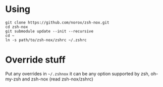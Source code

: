 Using
=====
```
git clone https://github.com/norox/zsh-nox.git
cd zsh-nox
git submodule update --init --recursive
cd ~
ln -s path/to/zsh-nox/zshrc ~/.zshrc
```

Override stuff
==============
Put any overrides in `~/.zshnox` it can be any option supported by zsh, oh-my-zsh and zsh-nox (read zsh-nox/zshrc)
